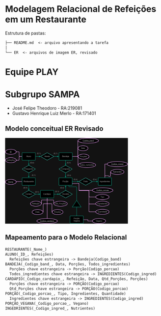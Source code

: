 # Modelagem Relacional de Refeições em um Restaurante

Estrutura de pastas:

~~~
├── README.md  <- arquivo apresentando a tarefa
│
└── ER  <- arquivos de imagem ER, revisado
~~~

# Equipe PLAY
# Subgrupo SAMPA

* José Felipe Theodoro - RA:219081
* Gustavo Henrique Luiz Merlo - RA:171401

## Modelo conceitual ER Revisado
<img src="ER.jpg" width="400px" height="auto">

## Mapeamento para o Modelo Relacional

~~~
RESTAURANTE(_Nome_)
ALUNO(_ID_, Refeições)
  Refeições chave estrangeira -> Bandeja(Codigo_band)
BANDEJA(_Codigo_band_, Data, Porções, Todos_ingredientes)
  Porções chave estrangeira -> Porção(Codigo_porcao)
  Todos_ingredientes chave estrangeira -> INGREDIENTES(Codigo_ingred)
CARDÁPIO(_Codigo_cardapio_, Refeição, Data, Qtd_Porções, Porções)
  Porções chave estrangeira -> PORÇÃO(Codigo_porcao)
  Qtd_Porções chave estrangeira -> PORÇÃO(Codigo_porcao)
PORÇÃO(_Codigo_porcao_, Tipo, Ingredientes, Quantidade)
  Ingredientes chave estrangeira -> INGREDIENTES(Codigo_ingred)
PORÇÃO_VEGANA(_Codigo_porcao_, Vegano)
INGEDRIENTES(_Codigo_ingred_, Nutrientes)

~~~
